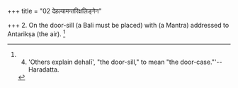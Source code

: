 +++
title = "02 देहल्यामन्तरिक्षलिङ्गेन"

+++
2. On the door-sill (a Bali must be placed) with (a Mantra) addressed to Antarikṣa (the air). [^1] 


[^1]:  4. 'Others explain dehalī', "the door-sill," to mean "the door-case."'--Haradatta.
